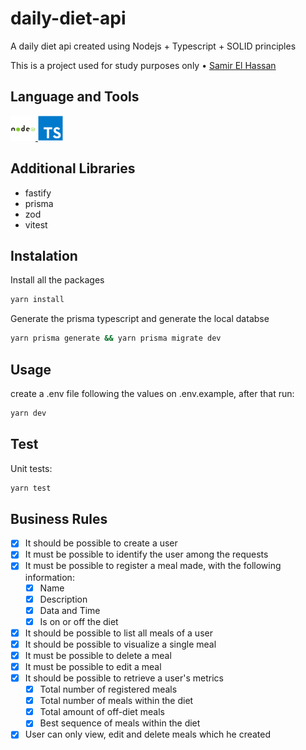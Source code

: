 # daily-diet-api

A daily diet api created using Nodejs + Typescript + SOLID principles  

This is a project used for study purposes only • [Samir El Hassan](https://github.com/samirelhassann)


## Language and Tools

<p align="left"> <a href="https://nodejs.org" target="_blank" rel="noreferrer"> <img src="https://raw.githubusercontent.com/devicons/devicon/master/icons/nodejs/nodejs-original-wordmark.svg" alt="nodejs" width="40" height="40"/> </a><a href="https://www.typescriptlang.org/" target="_blank" rel="noreferrer"> <img src="https://raw.githubusercontent.com/devicons/devicon/master/icons/typescript/typescript-original.svg" alt="typescript" width="40" height="40"/> </a> </p>

## Additional Libraries

- fastify
- prisma
- zod
- vitest

## Instalation

Install all the packages

```bash
yarn install
```

Generate the prisma typescript and generate the local databse

```bash
yarn prisma generate && yarn prisma migrate dev
```

## Usage

create a .env file following the values on .env.example, after that run:

```bash
yarn dev
```

## Test

Unit tests:

```bash
yarn test
```

## Business Rules

- [X] It should be possible to create a user
- [X] It must be possible to identify the user among the requests
- [X] It must be possible to register a meal made, with the following information:
    - [X] Name
    - [X] Description
    - [X] Data and Time
    - [X] Is on or off the diet
- [X] It should be possible to list all meals of a user
- [X] It should be possible to visualize a single meal
- [X] It must be possible to delete a meal
- [X] It must be possible to edit a meal
- [X] It should be possible to retrieve a user's metrics
    - [X] Total number of registered meals
    - [X] Total number of meals within the diet
    - [X] Total amount of off-diet meals
    - [X] Best sequence of meals within the diet
- [X] User can only view, edit and delete meals which he created
